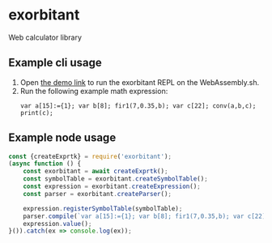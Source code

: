 # exorbitant
Web calculator library

## Example cli usage

1. Open [the demo link](https://webassembly.sh/?run-command=exorbitant) to run the exorbitant REPL on the WebAssembly.sh.
2. Run the following example math expression:
    ```
    var a[15]:={1}; var b[8]; fir1(7,0.35,b); var c[22]; conv(a,b,c); print(c);
    ```

## Example node usage
```js
const {createExprtk} = require('exorbitant');
(async function () {
    const exorbitant = await createExprtk();
    const symbolTable = exorbitant.createSymbolTable();
    const expression = exorbitant.createExpression();
    const parser = exorbitant.createParser();

    expression.registerSymbolTable(symbolTable);
    parser.compile(`var a[15]:={1}; var b[8]; fir1(7,0.35,b); var c[22]; conv(a,b,c); print(c);`, expression);
    expression.value();
}()).catch(ex => console.log(ex));
```
